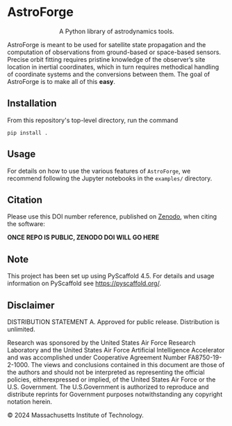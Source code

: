 <!-- These are examples of badges you might want to add to your README:
     please update the URLs accordingly

[![Built Status](https://api.cirrus-ci.com/github/<USER>/AstroForge.svg?branch=main)](https://cirrus-ci.com/github/<USER>/AstroForge)
[![ReadTheDocs](https://readthedocs.org/projects/AstroForge/badge/?version=latest)](https://AstroForge.readthedocs.io/en/stable/)
[![Coveralls](https://img.shields.io/coveralls/github/<USER>/AstroForge/main.svg)](https://coveralls.io/r/<USER>/AstroForge)
[![PyPI-Server](https://img.shields.io/pypi/v/AstroForge.svg)](https://pypi.org/project/AstroForge/)
[![Conda-Forge](https://img.shields.io/conda/vn/conda-forge/AstroForge.svg)](https://anaconda.org/conda-forge/AstroForge)
[![Monthly Downloads](https://pepy.tech/badge/AstroForge/month)](https://pepy.tech/project/AstroForge)
[![Twitter](https://img.shields.io/twitter/url/http/shields.io.svg?style=social&label=Twitter)](https://twitter.com/AstroForge)
-->

# AstroForge

<p align="center">A Python library of astrodynamics tools.</p>

AstroForge is meant to be used for satellite state propagation and the computation of observations from ground-based or space-based sensors. Precise orbit fitting requires pristine knowledge of the observer’s site location in inertial coordinates, which in turn requires methodical handling of coordinate systems and the conversions between them. The goal of AstroForge is to make all of this **easy**.

## Installation

From this repository's top-level directory, run the command

```console
pip install .
```

## Usage

For details on how to use the various features of `AstroForge`, we recommend following the Jupyter notebooks in the `examples/` directory.

## Citation

Please use this DOI number reference, published on [Zenodo](https://zenodo.org), when citing the software:

**ONCE REPO IS PUBLIC, ZENODO DOI WILL GO HERE**

## Note

This project has been set up using PyScaffold 4.5. For details and usage
information on PyScaffold see https://pyscaffold.org/.

## Disclaimer

DISTRIBUTION STATEMENT A. Approved for public release. Distribution is unlimited.

Research was sponsored by the United States Air Force Research Laboratory and the United
States Air Force Artificial Intelligence Accelerator and was accomplished under Cooperative
Agreement Number FA8750-19-2-1000. The views and conclusions contained in this document
are those of the authors and should not be interpreted as representing the official 
policies, eitherexpressed or implied, of the United States Air Force or the U.S. 
Government. The U.S.Government is authorized to reproduce and distribute reprints 
for Government purposes notwithstanding any copyright notation herein.

© 2024 Massachusetts Institute of Technology.